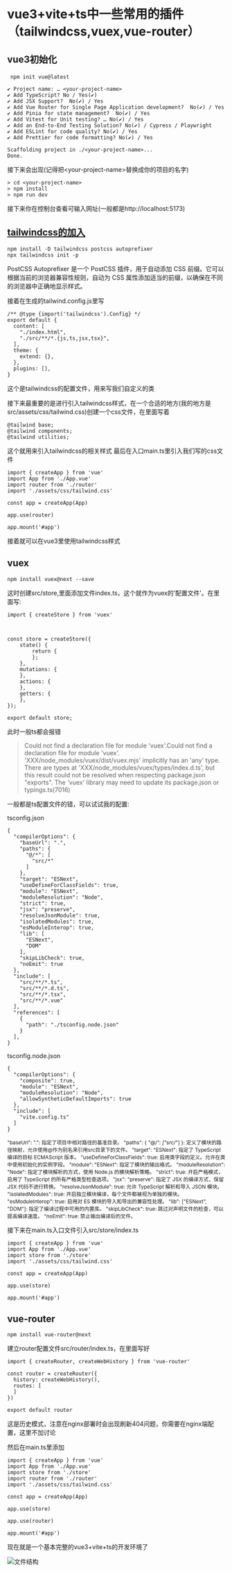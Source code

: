 # vue3+vite+ts中一些常用的插件（tailwindcss,vuex,vue-router）

## vue3初始化

​```
npm init vue@latest
​```
```
✔ Project name: … <your-project-name>
✔ Add TypeScript? No / Yes(✔)
✔ Add JSX Support?  No(✔) / Yes
✔ Add Vue Router for Single Page Application development?  No(✔) / Yes
✔ Add Pinia for state management?  No(✔) / Yes
✔ Add Vitest for Unit testing? … No(✔) / Yes
✔ Add an End-to-End Testing Solution? No(✔) / Cypress / Playwright
✔ Add ESLint for code quality? No(✔) / Yes
✔ Add Prettier for code formatting? No(✔) / Yes

Scaffolding project in ./<your-project-name>...
Done.
```
接下来会出现(记得把\<your-project-name\>替换成你的项目的名字)
```
> cd <your-project-name>
> npm install
> npm run dev
```
接下来你在控制台查看可输入网址(一般都是http://localhost:5173)

## [tailwindcss的加入](./tailwindcss.md)
```
npm install -D tailwindcss postcss autoprefixer
npx tailwindcss init -p
```
PostCSS Autoprefixer 是一个 PostCSS 插件，用于自动添加 CSS 前缀。它可以根据当前的浏览器兼容性规则，自动为 CSS 属性添加适当的前缀，以确保在不同的浏览器中正确地显示样式。

接着在生成的tailwind.config.js里写


```
/** @type {import('tailwindcss').Config} */
export default {
  content: [
    "./index.html",
    "./src/**/*.{js,ts,jsx,tsx}",
  ],
  theme: {
    extend: {},
  },
  plugins: [],
}
```
这个是tailwindcss的配置文件，用来写我们自定义的类

接下来最重要的是进行引入tailwindcss样式，在一个合适的地方(我的地方是src/assets/css/tailwind.css)创建一个css文件，在里面写着
```
@tailwind base;
@tailwind components;
@tailwind utilities;
```
这个就用来引入tailwindcss的相关样式
最后在入口main.ts里引入我们写的css文件
```
import { createApp } from 'vue'
import App from './App.vue'
import router from './router'
import './assets/css/tailwind.css'

const app = createApp(App)

app.use(router)

app.mount('#app')
```
接着就可以在vue3里使用tailwindcss样式

## vuex
```
npm install vuex@next --save
```
这时创建src/store,里面添加文件index.ts，这个就作为vuex的'配置文件'。在里面写:

```
import { createStore } from 'vuex'



const store = createStore({
    state() {
        return {
        };
    },
    mutations: {
    },
    actions: {
    },
    getters: {
    },
});

export default store;

```

此时一般ts都会报错
>Could not find a declaration file for module 'vuex'.Could not find a declaration file for module 'vuex'. 'XXX/node_modules/vuex/dist/vuex.mjs' implicitly has an 'any' type.
There are types at 'XXX/node_modules/vuex/types/index.d.ts', but this result could not be resolved when respecting package.json "exports". The 'vuex' library may need to update its package.json or typings.ts(7016) 

一般都是ts配置文件的错，可以试试我的配置:

tsconfig.json
```
{
  "compilerOptions": {
    "baseUrl": ".",
    "paths": {
      "@/*": [
        "src/*"
      ]
    },
    "target": "ESNext",
    "useDefineForClassFields": true,
    "module": "ESNext",
    "moduleResolution": "Node",
    "strict": true,
    "jsx": "preserve",
    "resolveJsonModule": true,
    "isolatedModules": true,
    "esModuleInterop": true,
    "lib": [
      "ESNext",
      "DOM"
    ],
    "skipLibCheck": true,
    "noEmit": true
  },
  "include": [
    "src/**/*.ts",
    "src/**/*.d.ts",
    "src/**/*.tsx",
    "src/**/*.vue"
  ],
  "references": [
    {
      "path": "./tsconfig.node.json"
    }
  ],
}
```
tsconfig.node.json
```
{
  "compilerOptions": {
    "composite": true,
    "module": "ESNext",
    "moduleResolution": "Node",
    "allowSyntheticDefaultImports": true
  },
  "include": [
    "vite.config.ts"
  ]
}
```
<small>"baseUrl": ".": 指定了项目中相对路径的基准目录。
"paths": { "@/*": ["src/*"] }: 定义了模块的路径映射，允许使用@作为别名来引用src目录下的文件。
"target": "ESNext": 指定了 TypeScript 编译的目标 ECMAScript 版本。
"useDefineForClassFields": true: 启用类字段的定义。允许在类中使用初始化的实例字段。
"module": "ESNext": 指定了模块的输出格式。
"moduleResolution": "Node": 指定了模块解析的方式，使用 Node.js 的模块解析策略。
"strict": true: 开启严格模式，启用了 TypeScript 的所有严格类型检查选项。
"jsx": "preserve": 指定了 JSX 的编译方式，保留 JSX 代码不进行转换。
"resolveJsonModule": true: 允许 TypeScript 解析和导入 JSON 模块。
"isolatedModules": true: 开启独立模块编译，每个文件都被视为单独的模块。
"esModuleInterop": true: 启用对 ES 模块的导入和导出的兼容性处理。
"lib": ["ESNext", "DOM"]: 指定了编译过程中可用的内置库。
"skipLibCheck": true: 跳过对声明文件的检查，可以提高编译速度。
"noEmit": true: 禁止输出编译后的文件。</small>

<div>接下来在main.ts入口文件引入src/store/index.ts</div>

```
import { createApp } from 'vue'
import App from './App.vue'
import store from './store'
import './assets/css/tailwind.css'

const app = createApp(App)

app.use(store)

app.mount('#app')
```

## vue-router
```
npm install vue-router@next
```
建立router配置文件src/router/index.ts，在里面写好
```
import { createRouter, createWebHistory } from 'vue-router'

const router = createRouter({
  history: createWebHistory(),
  routes: [
  ]
})

export default router
```
这是历史模式，注意在nginx部署时会出现刷新404问题，你需要在nginx端配置，这里不加讨论

然后在main.ts里添加
```
import { createApp } from 'vue'
import App from './App.vue'
import store from './store'
import router from './router'
import './assets/css/tailwind.css'

const app = createApp(App)

app.use(store)

app.use(router)

app.mount('#app')
```

现在就是一个基本完整的vue3+vite+ts的开发环境了

![文件结构](https://1.15.222.76:9090/img/demo01.png)
